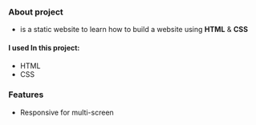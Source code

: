 ### About project
- is a static website to learn how to build a website using **HTML** & **CSS**

#### I used In this project: 
                
+ HTML
+ CSS



### Features
- Responsive for multi-screen


